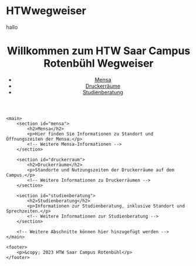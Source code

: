# HTWwegweiser
hallo 
<!DOCTYPE html>
<html lang="de">
<head>
    <meta charset="UTF-8">
    <meta name="viewport" content="width=device-width, initial-scale=1.0">
    <title>HTW Saar Campus Rotenbühl Wegweiser</title>
    <link rel="stylesheet" href="style.css">
</head>
<body>
    <header>
        <h1>Willkommen zum HTW Saar Campus Rotenbühl Wegweiser</h1>
        <nav>
            <ul>
                <li><a href="#mensa">Mensa</a></li>
                <li><a href="#druckerraum">Druckerräume</a></li>
                <li><a href="#studienberatung">Studienberatung</a></li>
                <!-- Weitere Navigationslinks können hier hinzugefügt werden -->
            </ul>
        </nav>
    </header>

    <main>
        <section id="mensa">
            <h2>Mensa</h2>
            <p>Hier finden Sie Informationen zu Standort und Öffnungszeiten der Mensa.</p>
            <!-- Weitere Mensa-Informationen -->
        </section>

        <section id="druckerraum">
            <h2>Druckerräume</h2>
            <p>Standorte und Nutzungszeiten der Druckerräume auf dem Campus.</p>
            <!-- Weitere Informationen zu Druckerräumen -->
        </section>

        <section id="studienberatung">
            <h2>Studienberatung</h2>
            <p>Informationen zur Studienberatung, inklusive Standort und Sprechzeiten.</p>
            <!-- Weitere Informationen zur Studienberatung -->
        </section>

        <!-- Weitere Abschnitte können hier hinzugefügt werden -->
    </main>

    <footer>
        <p>&copy; 2023 HTW Saar Campus Rotenbühl</p>
    </footer>
</body>
</html>
